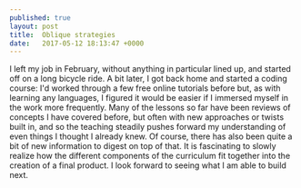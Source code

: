 ```yaml
---
published: true
layout: post
title:  Oblique strategies
date:   2017-05-12 18:13:47 +0000
---
```



I left my job in February, without anything in particular lined up,  and started off on a long bicycle ride. A bit later, I got back home and started a coding course: I'd worked through a few free online tutorials before but, as with learning any languages, I figured it would be easier if I immersed myself in the work more frequently. Many of the lessons so far have been reviews of concepts I have covered before, but often with new approaches or twists built in, and so the teaching steadily pushes forward my understanding of even things I thought I already knew. Of course, there has also been quite a bit of new information to digest on top of that. It is fascinating to slowly realize how the different components of the curriculum fit together into the creation of a final product. I look forward to seeing what I am able to build next.
